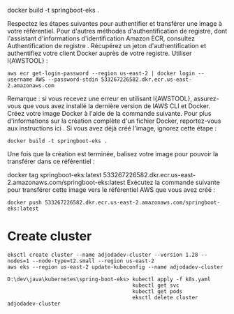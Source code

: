 docker build -t springboot-eks .



Respectez les étapes suivantes pour authentifier et transférer une image à votre référentiel. Pour d'autres méthodes d'authentification de registre, dont l'assistant d'informations d'identification Amazon ECR, consultez Authentification de registre .
Récupérez un jeton d'authentification et authentifiez votre client Docker auprès de votre registre.
Utiliser l{AWSTOOL} :

    aws ecr get-login-password --region us-east-2 | docker login --username AWS --password-stdin 533267226582.dkr.ecr.us-east-2.amazonaws.com
Remarque : si vous recevez une erreur en utilisant l{AWSTOOL}, assurez-vous que vous avez installé la dernière version de lAWS CLI et Docker.
Créez votre image Docker à l'aide de la commande suivante. Pour plus d'informations sur la création complète d'un fichier Docker, reportez-vous aux instructions ici . Si vous avez déjà créé l'image, ignorez cette étape :

    docker build -t springboot-eks .
Une fois que la création est terminée, balisez votre image pour pouvoir la transférer dans ce référentiel :

docker tag springboot-eks:latest 533267226582.dkr.ecr.us-east-2.amazonaws.com/springboot-eks:latest
Exécutez la commande suivante pour transférer cette image vers le référentiel AWS que vous avez créé :

    docker push 533267226582.dkr.ecr.us-east-2.amazonaws.com/springboot-eks:latest


# Create cluster
     
    eksctl create cluster --name adjodadev-cluster --version 1.28 --nodes=1 --node-type=t2.small --region us-east-2
    aws eks --region us-east-2 update-kubeconfig --name adjodadev-cluster

    D:\dev\java\kubernetes\spring-boot-eks> kubectl apply -f k8s.yaml
                                            kubectl get svc
                                            kubectl get pods
                                            eksctl delete cluster adjodadev-cluster
